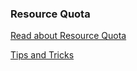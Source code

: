 ### Resource Quota

[Read about Resource Quota](https://kubernetes.io/docs/concepts/policy/resource-quotas/)

[Tips and Tricks](https://github.com/amitk030/CKAD-exercises-and-solutions/blob/master/tips_and_tricks.md)
